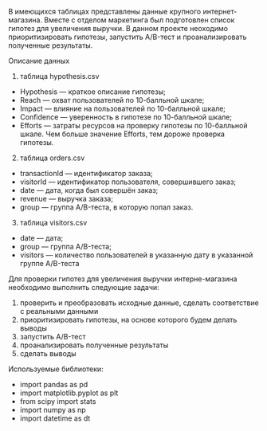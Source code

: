 В имеющихся таблицах представлены данные крупного интернет-магазина. Вместе с отделом маркетинга был подготовлен список гипотез для увеличения выручки. В данном проекте неоходимо приоритизировать гипотезы, запустить A/B-тест и проанализировать полученные результаты.

Описание данных
1) таблица hypothesis.csv

- Hypothesis — краткое описание гипотезы;
- Reach — охват пользователей по 10-балльной шкале;
- Impact — влияние на пользователей по 10-балльной шкале;
- Confidence — уверенность в гипотезе по 10-балльной шкале;
- Efforts — затраты ресурсов на проверку гипотезы по 10-балльной шкале. Чем больше значение Efforts, тем дороже проверка гипотезы.

2) таблица orders.csv

- transactionId — идентификатор заказа;
- visitorId — идентификатор пользователя, совершившего заказ;
- date — дата, когда был совершён заказ;
- revenue — выручка заказа;
- group — группа A/B-теста, в которую попал заказ.

3) таблица visitors.csv

- date — дата;
- group — группа A/B-теста;
- visitors — количество пользователей в указанную дату в указанной группе A/B-теста

Для проверки гипотез для увеличения выручки интерне-магазина необходимо выполнить следующие задачи:

1) проверить и преобразовать исходные данные, сделать соответствие с реальными данными
2) приоритизировать гипотезы, на основе которого будем делать выводы
3) запустить A/B-тест
4) проанализировать полученные результаты
5) сделать выводы

Используемые библиотеки:
- import pandas as pd
- import matplotlib.pyplot as plt
- from scipy import stats
- import numpy as np
- import datetime as dt
